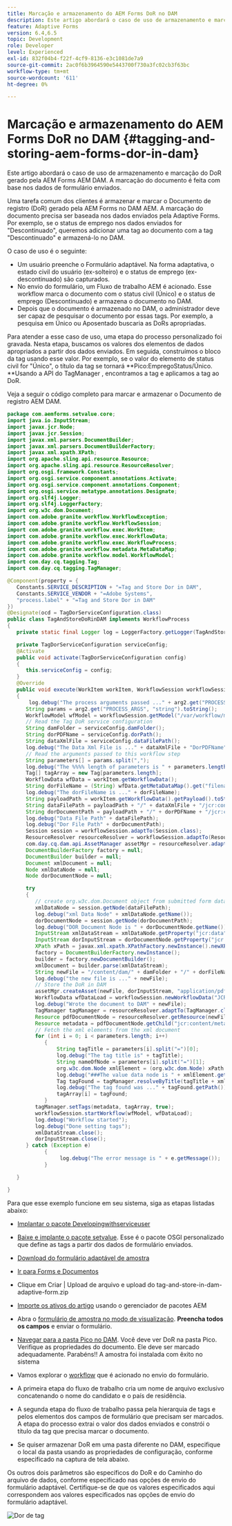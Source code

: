 ```yaml
---
title: Marcação e armazenamento do AEM Forms DoR no DAM
description: Este artigo abordará o caso de uso de armazenamento e marcação do DoR gerado pela AEM Forms AEM DAM. A marcação do documento é feita com base nos dados de formulário enviados.
feature: Adaptive Forms
version: 6.4,6.5
topic: Development
role: Developer
level: Experienced
exl-id: 832f04b4-f22f-4cf9-8136-e3c1081de7a9
source-git-commit: 2ac0f6b3964590e5443700f730a3fc02cb3f63bc
workflow-type: tm+mt
source-wordcount: '611'
ht-degree: 0%

---
```


# Marcação e armazenamento do AEM Forms DoR no DAM {#tagging-and-storing-aem-forms-dor-in-dam}

Este artigo abordará o caso de uso de armazenamento e marcação do DoR gerado pela AEM Forms AEM DAM. A marcação do documento é feita com base nos dados de formulário enviados.

Uma tarefa comum dos clientes é armazenar e marcar o Documento de registro (DoR) gerado pela AEM Forms no DAM AEM. A marcação do documento precisa ser baseada nos dados enviados pela Adaptive Forms. Por exemplo, se o status de emprego nos dados enviados for &quot;Descontinuado&quot;, queremos adicionar uma tag ao documento com a tag &quot;Descontinuado&quot; e armazená-lo no DAM.

O caso de uso é o seguinte:

* Um usuário preenche o Formulário adaptável. Na forma adaptativa, o estado civil do usuário (ex-solteiro) e o status de emprego (ex-descontinuado) são capturados.
* No envio do formulário, um Fluxo de trabalho AEM é acionado. Esse workflow marca o documento com o status civil (Único) e o status de emprego (Descontinuado) e armazena o documento no DAM.
* Depois que o documento é armazenado no DAM, o administrador deve ser capaz de pesquisar o documento por essas tags. Por exemplo, a pesquisa em Único ou Aposentado buscaria as DoRs apropriadas.

Para atender a esse caso de uso, uma etapa do processo personalizado foi gravada. Nesta etapa, buscamos os valores dos elementos de dados apropriados a partir dos dados enviados. Em seguida, construímos o bloco da tag usando esse valor. Por exemplo, se o valor do elemento de status civil for &quot;Único&quot;, o título da tag se tornará **Pico:EmpregoStatus/Único. **Usando a API do TagManager , encontramos a tag e aplicamos a tag ao DoR.

Veja a seguir o código completo para marcar e armazenar o Documento de registro AEM DAM.

```java
package com.aemforms.setvalue.core;
import java.io.InputStream;
import javax.jcr.Node;
import javax.jcr.Session;
import javax.xml.parsers.DocumentBuilder;
import javax.xml.parsers.DocumentBuilderFactory;
import javax.xml.xpath.XPath;
import org.apache.sling.api.resource.Resource;
import org.apache.sling.api.resource.ResourceResolver;
import org.osgi.framework.Constants;
import org.osgi.service.component.annotations.Activate;
import org.osgi.service.component.annotations.Component;
import org.osgi.service.metatype.annotations.Designate;
import org.slf4j.Logger;
import org.slf4j.LoggerFactory;
import org.w3c.dom.Document;
import com.adobe.granite.workflow.WorkflowException;
import com.adobe.granite.workflow.WorkflowSession;
import com.adobe.granite.workflow.exec.WorkItem;
import com.adobe.granite.workflow.exec.WorkflowData;
import com.adobe.granite.workflow.exec.WorkflowProcess;
import com.adobe.granite.workflow.metadata.MetaDataMap;
import com.adobe.granite.workflow.model.WorkflowModel;
import com.day.cq.tagging.Tag;
import com.day.cq.tagging.TagManager;

@Component(property = {
   Constants.SERVICE_DESCRIPTION + "=Tag and Store Dor in DAM",
   Constants.SERVICE_VENDOR + "=Adobe Systems",
   "process.label" + "=Tag and Store Dor in DAM"
})
@Designate(ocd = TagDorServiceConfiguration.class)
public class TagAndStoreDoRinDAM implements WorkflowProcess
{
   private static final Logger log = LoggerFactory.getLogger(TagAndStoreDoRinDAM.class);

   private TagDorServiceConfiguration serviceConfig;
   @Activate
   public void activate(TagDorServiceConfiguration config)
   {
      this.serviceConfig = config;
   }
   @Override
   public void execute(WorkItem workItem, WorkflowSession workflowSession, MetaDataMap arg2) throws WorkflowException
   {
       log.debug("The process arguments passed ..." + arg2.get("PROCESS_ARGS", "string").toString());
      String params = arg2.get("PROCESS_ARGS", "string").toString();
      WorkflowModel wfModel = workflowSession.getModel("/var/workflow/models/dam/update_asset");
      // Read the Tag DoR service configuration
      String damFolder = serviceConfig.damFolder();
      String dorPDFName = serviceConfig.dorPath();
      String dataXmlFile = serviceConfig.dataFilePath();
      log.debug("The Data Xml File is ..." + dataXmlFile + "DorPDFName" + dorPDFName);
      // Read the arguments passed to this workflow step
      String parameters[] = params.split(",");
      log.debug("The %%%% length of parameters is " + parameters.length);
      Tag[] tagArray = new Tag[parameters.length];
      WorkflowData wfData = workItem.getWorkflowData();
      String dorFileName = (String) wfData.getMetaDataMap().get("filename");
      log.debug("The dorFileName is ..." + dorFileName);
      String payloadPath = workItem.getWorkflowData().getPayload().toString();
      String dataFilePath = payloadPath + "/" + dataXmlFile + "/jcr:content";
      String dorDocumentPath = payloadPath + "/" + dorPDFName + "/jcr:content";
      log.debug("Data File Path" + dataFilePath);
      log.debug("Dor File Path" + dorDocumentPath);
      Session session = workflowSession.adaptTo(Session.class);
      ResourceResolver resourceResolver = workflowSession.adaptTo(ResourceResolver.class);
      com.day.cq.dam.api.AssetManager assetMgr = resourceResolver.adaptTo(com.day.cq.dam.api.AssetManager.class);
      DocumentBuilderFactory factory = null;
      DocumentBuilder builder = null;
      Document xmlDocument = null;
      Node xmlDataNode = null;
      Node dorDocumentNode = null;

      try
      {
         // create org.w3c.dom.Document object from submitted form data
         xmlDataNode = session.getNode(dataFilePath);
         log.debug("xml Data Node" + xmlDataNode.getName());
         dorDocumentNode = session.getNode(dorDocumentPath);
         log.debug("DOR Document Node is " + dorDocumentNode.getName());
         InputStream xmlDataStream = xmlDataNode.getProperty("jcr:data").getBinary().getStream();
         InputStream dorInputStream = dorDocumentNode.getProperty("jcr:data").getBinary().getStream();
         XPath xPath = javax.xml.xpath.XPathFactory.newInstance().newXPath();
         factory = DocumentBuilderFactory.newInstance();
         builder = factory.newDocumentBuilder();
         xmlDocument = builder.parse(xmlDataStream);
         String newFile = "/content/dam/" + damFolder + "/" + dorFileName;
         log.debug("the new file is ..." + newFile);
         // Store the DoR in DAM
         assetMgr.createAsset(newFile, dorInputStream, "application/pdf", true);
         WorkflowData wfDataLoad = workflowSession.newWorkflowData("JCR_PATH", newFile);
         log.debug("Wrote the document to DAM" + newFile);
         TagManager tagManager = resourceResolver.adaptTo(TagManager.class);
         Resource pdfDocumentNode = resourceResolver.getResource(newFile);
         Resource metadata = pdfDocumentNode.getChild("jcr:content/metadata");
         // Fetch the xml elements from the xml document
         for (int i = 0; i < parameters.length; i++)
            {
                String tagTitle = parameters[i].split("=")[0];
                log.debug("The tag title is" + tagTitle);
                String nameOfNode = parameters[i].split("=")[1];
                org.w3c.dom.Node xmlElement = (org.w3c.dom.Node) xPath.compile(nameOfNode).evaluate(xmlDocument, javax.xml.xpath.XPathConstants.NODE);
                log.debug("###The value data node is " + xmlElement.getTextContent());
                Tag tagFound = tagManager.resolveByTitle(tagTitle + xmlElement.getTextContent());
                log.debug("The tag found was ..." + tagFound.getPath());
                tagArray[i] = tagFound;
            }
         tagManager.setTags(metadata, tagArray, true);
         workflowSession.startWorkflow(wfModel, wfDataLoad);
         log.debug("Workflow started");
         log.debug("Done setting tags");
         xmlDataStream.close();
         dorInputStream.close();
      } catch (Exception e)
            {
                 log.debug("The error message is " + e.getMessage());
            }

   }

}
```

Para que esse exemplo funcione em seu sistema, siga as etapas listadas abaixo:
* [Implantar o pacote Developingwithserviceuser](/help/forms/assets/common-osgi-bundles/DevelopingWithServiceUser.jar)

* [Baixe e implante o pacote setvalue](/help/forms/assets/common-osgi-bundles/SetValueApp.core-1.0-SNAPSHOT.jar). Esse é o pacote OSGI personalizado que define as tags a partir dos dados de formulário enviados.

* [Download do formulário adaptável de amostra](assets/tag-and-store-in-dam-adaptive-form.zip)

* [Ir para Forms e Documentos](http://localhost:4502/aem/forms.html/content/dam/formsanddocuments)

* Clique em Criar | Upload de arquivo e upload do tag-and-store-in-dam-adaptive-form.zip

* [Importe os ativos do artigo](assets/tag-and-store-in-dam-assets.zip) usando o gerenciador de pacotes AEM
* Abra o [formulário de amostra no modo de visualização](http://localhost:4502/content/dam/formsanddocuments/tagandstoreindam/jcr:content?wcmmode=disabled). **Preencha todos os campos** e enviar o formulário.
* [Navegar para a pasta Pico no DAM](http://localhost:4502/assets.html/content/dam/Peak). Você deve ver DoR na pasta Pico. Verifique as propriedades do documento. Ele deve ser marcado adequadamente.
Parabéns!! A amostra foi instalada com êxito no sistema

* Vamos explorar o [workflow](http://localhost:4502/editor.html/conf/global/settings/workflow/models/TagAndStoreDoRinDAM.html) que é acionado no envio do formulário.
* A primeira etapa do fluxo de trabalho cria um nome de arquivo exclusivo concatenando o nome do candidato e o país de residência.
* A segunda etapa do fluxo de trabalho passa pela hierarquia de tags e pelos elementos dos campos de formulário que precisam ser marcados. A etapa do processo extrai o valor dos dados enviados e constrói o título da tag que precisa marcar o documento.
* Se quiser armazenar DoR em uma pasta diferente no DAM, especifique o local da pasta usando as propriedades de configuração, conforme especificado na captura de tela abaixo.

Os outros dois parâmetros são específicos do DoR e do Caminho do arquivo de dados, conforme especificado nas opções de envio do formulário adaptável. Certifique-se de que os valores especificados aqui correspondem aos valores especificados nas opções de envio do formulário adaptável.

![Dor de tag](assets/tag_dor_service_configuration.gif)
